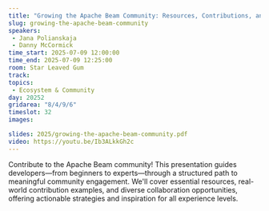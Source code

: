 ```yaml
---
title: "Growing the Apache Beam Community: Resources, Contributions, and Collaboration"
slug: growing-the-apache-beam-community
speakers:
 - Jana Polianskaja
 - Danny McCormick
time_start: 2025-07-09 12:00:00
time_end: 2025-07-09 12:25:00
room: Star Leaved Gum
track: 
topics: 
 - Ecosystem & Community
day: 20252
gridarea: "8/4/9/6"
timeslot: 32
images: 

slides: 2025/growing-the-apache-beam-community.pdf
video: https://youtu.be/Ib3ALkkGh2c
---
```


Contribute to the Apache Beam community! This presentation guides developers—from beginners to experts—through a structured path to meaningful community engagement. We'll cover essential resources, real-world contribution examples, and diverse collaboration opportunities, offering actionable strategies and inspiration for all experience levels.